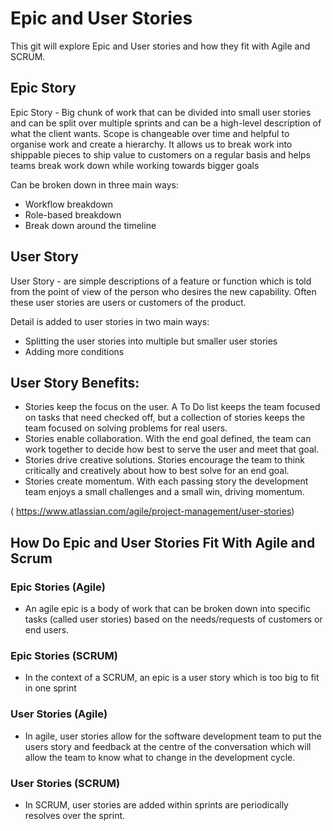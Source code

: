 # Epic and User Stories
This git will explore Epic and User stories and how they fit with Agile and SCRUM.

## Epic Story
Epic Story - Big chunk of work that can be divided into small user stories and can be split over multiple sprints and can be a high-level description of what the client wants. Scope is changeable over time and helpful to organise work and create a hierarchy. It allows us to break work into shippable pieces to ship value to customers on a regular basis and helps teams break work down while working towards bigger goals

Can be broken down in three main ways:
- Workflow breakdown
- Role-based breakdown
- Break down around the timeline

## User Story
User Story - are simple descriptions of a feature or function which is told from the point of view of the person who desires the new capability. Often these user stories are users or customers of the product.

Detail is added to user stories in two main ways:
- Splitting  the user stories into multiple but smaller user stories
- Adding more conditions

## User Story Benefits:
- Stories keep the focus on the user. A To Do list keeps the team focused on tasks that need checked off, but a collection of stories keeps the team focused on solving problems for real users. 
- Stories enable collaboration. With the end goal defined, the team can work together to decide how best to serve the user and meet that goal.
- Stories drive creative solutions. Stories encourage the team to think critically and creatively about how to best solve for an end goal.
- Stories create momentum. With each passing story the development team enjoys a small challenges and a small win, driving momentum. 

( https://www.atlassian.com/agile/project-management/user-stories)

## How Do Epic and User Stories Fit With Agile and Scrum
### Epic Stories (Agile)
- An agile epic is a body of work that can be broken down into specific tasks (called user stories) based on the needs/requests of customers or end users. 

### Epic Stories (SCRUM)
- In the context of a SCRUM, an epic is a user story which is too big to fit in one sprint

### User Stories (Agile)
- In agile, user stories allow for the software development team to put the users story and feedback at the centre of the conversation which will allow the team to know what to change in the development cycle.

### User Stories (SCRUM)
- In SCRUM, user stories are added within sprints are periodically resolves over the sprint.
